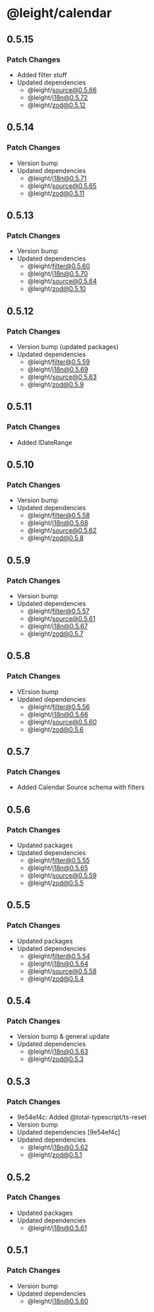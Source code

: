 # @leight/calendar

## 0.5.15

### Patch Changes

- Added filter stuff
- Updated dependencies
  - @leight/source@0.5.66
  - @leight/i18n@0.5.72
  - @leight/zod@0.5.12

## 0.5.14

### Patch Changes

- Version bump
- Updated dependencies
  - @leight/i18n@0.5.71
  - @leight/source@0.5.65
  - @leight/zod@0.5.11

## 0.5.13

### Patch Changes

- Version bump
- Updated dependencies
  - @leight/filter@0.5.60
  - @leight/i18n@0.5.70
  - @leight/source@0.5.64
  - @leight/zod@0.5.10

## 0.5.12

### Patch Changes

- Version bump (updated packages)
- Updated dependencies
  - @leight/filter@0.5.59
  - @leight/i18n@0.5.69
  - @leight/source@0.5.63
  - @leight/zod@0.5.9

## 0.5.11

### Patch Changes

- Added IDateRange

## 0.5.10

### Patch Changes

- Version bump
- Updated dependencies
  - @leight/filter@0.5.58
  - @leight/i18n@0.5.68
  - @leight/source@0.5.62
  - @leight/zod@0.5.8

## 0.5.9

### Patch Changes

- Version bump
- Updated dependencies
  - @leight/filter@0.5.57
  - @leight/source@0.5.61
  - @leight/i18n@0.5.67
  - @leight/zod@0.5.7

## 0.5.8

### Patch Changes

- VErsion bump
- Updated dependencies
  - @leight/filter@0.5.56
  - @leight/i18n@0.5.66
  - @leight/source@0.5.60
  - @leight/zod@0.5.6

## 0.5.7

### Patch Changes

- Added Calendar Source schema with filters

## 0.5.6

### Patch Changes

- Updated packages
- Updated dependencies
  - @leight/filter@0.5.55
  - @leight/i18n@0.5.65
  - @leight/source@0.5.59
  - @leight/zod@0.5.5

## 0.5.5

### Patch Changes

- Updated packages
- Updated dependencies
  - @leight/filter@0.5.54
  - @leight/i18n@0.5.64
  - @leight/source@0.5.58
  - @leight/zod@0.5.4

## 0.5.4

### Patch Changes

- Version bump & general update
- Updated dependencies
  - @leight/i18n@0.5.63
  - @leight/zod@0.5.3

## 0.5.3

### Patch Changes

- 9e54ef4c: Added @total-typescript/ts-reset
- Version bump
- Updated dependencies [9e54ef4c]
- Updated dependencies
  - @leight/i18n@0.5.62
  - @leight/zod@0.5.1

## 0.5.2

### Patch Changes

- Updated packages
- Updated dependencies
  - @leight/i18n@0.5.61

## 0.5.1

### Patch Changes

- Version bump
- Updated dependencies
  - @leight/i18n@0.5.60

